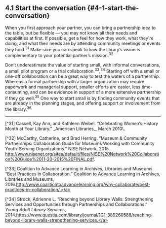 ## 4.1 Start the conversation {#4-1-start-the-conversation}

When you first approach your partner, you can bring a partnership idea to the table, but be flexible — you may not know all their needs and capabilities at first. If possible, get a feel for how they work, what they&#039;re doing, and what their needs are by attending community meetings or events they hold.<sup>31</sup> Make sure you can speak to how the library’s vision is complementary to your potential partner’s mission.<sup>32</sup>

Don’t underestimate the value of starting small, with informal conversations, a small pilot program or a trial collaboration.<sup>33</sup>,<sup>34</sup> Starting off with a small or one-off collaboration can be a great way to test the waters of a partnership. Whereas a formal partnership with a larger organization may require paperwork and managerial support, smaller efforts are easier, less time-consuming, and can be evidence in support of a more extensive partnership if they go well.<sup>35</sup> One way to start small is by finding community events that are already in the planning stages, and offering support or involvement from the library.<sup>36</sup>


<hr>
[^31] Cassell, Kay Ann, and Kathleen Weibel. “Celebrating Women’s History Month at Your Library.” _American Libraries_, March 2010\. 

[^32] McCarthy, Catherine, and Brad Herring. “Museum &amp; Community Partnerships: Collaboration Guide for Museums Working with Community Youth-Serving Organizations.” NISE Network, 2015\. http://www.nisenet.org/sites/default/files/NISE%20Network%20Collaboration%20Guide%2011-20-2015%20FINAL.pdf.

[^33] Coalition to Advance Learning in Archives, Libraries and Museums. “Best Practices in Collaboration.” Coalition to Advance Learning in Archives, Libraries and Museums, 2016.<a href="http://www.coalitiontoadvancelearning.org/why-collaborate/best-practices-in-collaboration/">http://www.coalitiontoadvancelearning.org/why-collaborate/best-practices-in-collaboration/.</a>

[^34] Strock, Adrienne L. “Reaching beyond Library Walls: Strengthening Services and Opportunities through Partnerships and Collaborations.” _Young Adult Library Services_, 2014.<a href="https://www.questia.com/library/journal/1G1-389260588/reaching-beyond-library-walls-strengthening-services">https://www.questia.com/library/journal/1G1-389260588/reaching-beyond-library-walls-strengthening-services.</a>
